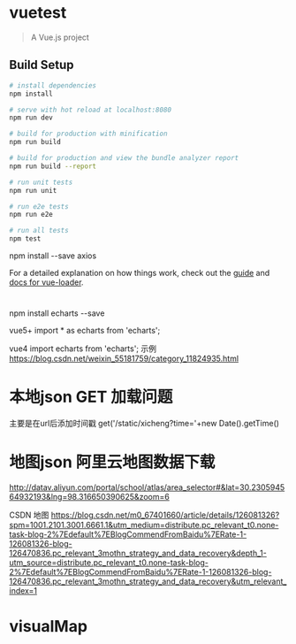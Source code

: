 # vuetest

> A Vue.js project

## Build Setup

``` bash
# install dependencies
npm install

# serve with hot reload at localhost:8080
npm run dev

# build for production with minification
npm run build

# build for production and view the bundle analyzer report
npm run build --report

# run unit tests
npm run unit

# run e2e tests
npm run e2e

# run all tests
npm test
```


npm install --save axios

For a detailed explanation on how things work, check out the [guide](http://vuejs-templates.github.io/webpack/) and [docs for vue-loader](http://vuejs.github.io/vue-loader).


# <!-- echarts -->
npm install echarts --save

vue5+ 
import * as echarts from 'echarts';

vue4 
import   echarts from 'echarts';
示例
https://blog.csdn.net/weixin_55181759/category_11824935.html

# 本地json GET 加载问题
主要是在url后添加时间戳
get('/static/xicheng?time='+new Date().getTime()
# 地图json 阿里云地图数据下载
http://datav.aliyun.com/portal/school/atlas/area_selector#&lat=30.230594564932193&lng=98.316650390625&zoom=6

CSDN 地图
https://blog.csdn.net/m0_67401660/article/details/126081326?spm=1001.2101.3001.6661.1&utm_medium=distribute.pc_relevant_t0.none-task-blog-2%7Edefault%7EBlogCommendFromBaidu%7ERate-1-126081326-blog-126470836.pc_relevant_3mothn_strategy_and_data_recovery&depth_1-utm_source=distribute.pc_relevant_t0.none-task-blog-2%7Edefault%7EBlogCommendFromBaidu%7ERate-1-126081326-blog-126470836.pc_relevant_3mothn_strategy_and_data_recovery&utm_relevant_index=1

# visualMap
